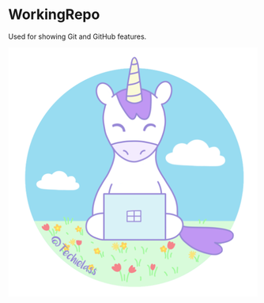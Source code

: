 # WorkingRepo
Used for showing Git and GitHub features. 


<picture>
  <source media="(prefers-color-scheme: dark)" srcset="https://github.com/weeyin83/WorkingRepo/blob/main/with-techielass-handle.png">
  <img alt="Shows a unicorn with a computer." src="https://github.com/weeyin83/WorkingRepo/blob/main/with-twitter-handle-purple.png">
</picture>


